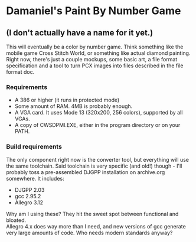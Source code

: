 # Damaniel's Paint By Number Game

## (I don't actually have a name for it yet.)

This will eventually be a color by number game.  Think something like the mobile game
Cross Stitch World, or something like actual diamond painting.  Right now, there's
just a couple mockups, some basic art, a file format specification and a tool to turn
PCX images into files described in the file format doc.  

### Requirements

- A 386 or higher (it runs in protected mode)
- Some amount of RAM.  4MB is probably enough.  
- A VGA card.  It uses Mode 13 (320x200, 256 colors), supported by all VGAs.
- A copy of CWSDPMI.EXE, either in the program directory or on your PATH.

### Build requirements

The only component right now is the converter tool, but everything will use the same
toolchain.  Said toolchain is very specific (and old!) though - I'll probably toss a 
pre-assembled DJGPP installation on archive.org somewhere.  It includes:

- DJGPP 2.03
- gcc 2.95.2
- Allegro 3.12

Why am I using these?  They hit the sweet spot between functional and bloated.  
Allegro 4.x does way more than I need, and new versions of gcc generate very large
amounts of code.  Who needs modern standards anyway?

